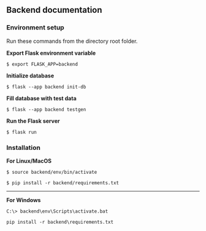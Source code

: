 ## Backend documentation

### Environment setup

Run these commands from the directory root folder.

**Export Flask environment variable**

```shell
$ export FLASK_APP=backend
```

**Initialize database**

```shell
$ flask --app backend init-db
```

**Fill database with test data**

```shell
$ flask --app backend testgen
```

**Run the Flask server**

```shell
$ flask run
```

### Installation

**For Linux/MacOS**

```shell
$ source backend/env/bin/activate
```

```shell
$ pip install -r backend/requirements.txt
```

---

**For Windows**

```shell
C:\> backend\env\Scripts\activate.bat
```

```shell
pip install -r backend\requirements.txt
```
